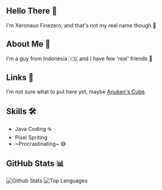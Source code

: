 ## Hello There 👋
I'm Xeronaus Finezero, and that's not my real name though 👀

## About Me 🧻
I'm a guy from Indonesia 🇮🇩 and I have few 'real' friends 🥲

## Links 🔗
I'm not sure what to put here yet, maybe [Anuken's Cube](https://anuken.github.io/cube/).

## Skills 🛠️
- Java Coding ☕
- Pixel Spriting 
- ~Procrastinating~ 😅

## GitHub Stats 📊

![Github Stats](https://github-readme-stats.vercel.app/api?username=Xeronaus&count_private=true&show_icons=true&include_all_commits=true&hide_border=true&count_private=true&theme=transparent)
![Top Languages](https://github-readme-stats.vercel.app/api/top-langs/?username=Xeronaus&show_icons=true&include_all_commits=true&hide_border=true&count_private=true&theme=transparent&langs_count=10)
